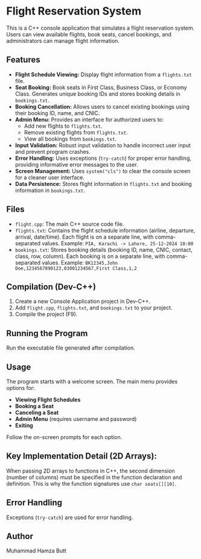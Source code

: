 # Flight Reservation System

This is a C++ console application that simulates a flight reservation system. Users can view available flights, book seats, cancel bookings, and administrators can manage flight information.

## Features

* **Flight Schedule Viewing:** Display flight information from a `flights.txt` file.
* **Seat Booking:** Book seats in First Class, Business Class, or Economy Class. Generates unique booking IDs and stores booking details in `bookings.txt`.
* **Booking Cancellation:** Allows users to cancel existing bookings using their booking ID, name, and CNIC.
* **Admin Menu:** Provides an interface for authorized users to:
    * Add new flights to `flights.txt`.
    * Remove existing flights from `flights.txt`.
    * View all bookings from `bookings.txt`.
* **Input Validation:** Robust input validation to handle incorrect user input and prevent program crashes.
* **Error Handling:** Uses exceptions (`try-catch`) for proper error handling, providing informative error messages to the user.
* **Screen Management:** Uses `system("cls")` to clear the console screen for a cleaner user interface.
* **Data Persistence:** Stores flight information in `flights.txt` and booking information in `bookings.txt`.

## Files

*   `flight.cpp`: The main C++ source code file.
*   `flights.txt`: Contains the flight schedule information (airline, departure, arrival, date/time). Each flight is on a separate line, with comma-separated values. Example: `PIA, Karachi -> Lahore, 25-12-2024 10:00`
*   `bookings.txt`: Stores booking details (booking ID, name, CNIC, contact, class, row, column). Each booking is on a separate line, with comma-separated values. Example: `BK12345,John Doe,1234567890123,03001234567,First Class,1,2`

## Compilation (Dev-C++)

1.  Create a new Console Application project in Dev-C++.
2.  Add `flight.cpp`, `flights.txt`, and `bookings.txt` to your project.
3.  Compile the project (F9).

## Running the Program

Run the executable file generated after compilation.

## Usage

The program starts with a welcome screen. The main menu provides options for:

*   **Viewing Flight Schedules**
*   **Booking a Seat**
*   **Canceling a Seat**
*   **Admin Menu** (requires username and password)
*   **Exiting**

Follow the on-screen prompts for each option.

## Key Implementation Detail (2D Arrays):

When passing 2D arrays to functions in C++, the second dimension (number of columns) must be specified in the function declaration and definition. This is why the function signatures use `char seats[][10]`.

## Error Handling

Exceptions (`try-catch`) are used for error handling.


## Author
Muhammad Hamza Butt
